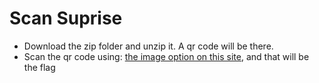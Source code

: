 # Scan Suprise
- Download the zip folder and unzip it. A qr code will be there. 
- Scan the qr code using: [the image option on this site](https://scanqr.org/), and that will be the flag
